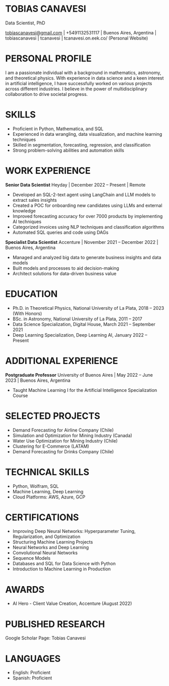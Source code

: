 # TOBIAS CANAVESI

Data Scientist, PhD

tobiascanavesi@gmail.com | +5491132531117 | Buenos Aires, Argentina | tobiascanavesi | tcanavesi | tcanavesi.on.eek.co/ (Personal Website)

# PERSONAL PROFILE

I am a passionate individual with a background in mathematics, astronomy, and theoretical physics. With experience in data science and a keen interest in artificial intelligence, I have successfully worked on various projects across different industries. I believe in the power of multidisciplinary collaboration to drive societal progress.

# SKILLS

- Proficient in Python, Mathematica, and SQL
- Experienced in data wrangling, data visualization, and machine learning techniques
- Skilled in segmentation, forecasting, regression, and classification
- Strong problem-solving abilities and automation skills

# WORK EXPERIENCE

**Senior Data Scientist**
Heyday | December 2022 – Present | Remote

- Developed an SQL-2-text agent using LangChain and LLM models to extract sales insights
- Created a POC for onboarding new candidates using LLMs and external knowledge
- Improved forecasting accuracy for over 7000 products by implementing AI techniques
- Categorized invoices using NLP techniques and classification algorithms
- Automated SQL queries and code using DAGs

**Specialist Data Scientist**
Accenture | November 2021 – December 2022 | Buenos Aires, Argentina

- Managed and analyzed big data to generate business insights and data models
- Built models and processes to aid decision-making
- Architect solutions for data-driven business value

# EDUCATION

- Ph.D. in Theoretical Physics, National University of La Plata, 2018 – 2023 (With Honors)
- BSc. in Astronomy, National University of La Plata, 2011 – 2017
- Data Science Specialization, Digital House, March 2021 – September 2021
- Deep Learning Specialization, Deep Learning AI, January 2022 – Present

# ADDITIONAL EXPERIENCE

**Postgraduate Professor**
University of Buenos Aires | May 2022 – June 2023 | Buenos Aires, Argentina

- Taught Machine Learning I for the Artificial Intelligence Specialization Course

# SELECTED PROJECTS

- Demand Forecasting for Airline Company (Chile)
- Simulation and Optimization for Mining Industry (Canada)
- Water Use Optimization for Mining Industry (Chile)
- Clustering for E-Commerce (LATAM)
- Demand Forecasting for Drinks Company (Chile)

# TECHNICAL SKILLS

- Python, Wolfram, SQL
- Machine Learning, Deep Learning
- Cloud Platforms: AWS, Azure, GCP

# CERTIFICATIONS

- Improving Deep Neural Networks: Hyperparameter Tuning, Regularization, and Optimization
- Structuring Machine Learning Projects
- Neural Networks and Deep Learning
- Convolutional Neural Networks
- Sequence Models
- Databases and SQL for Data Science with Python
- Introduction to Machine Learning in Production

# AWARDS

- AI Hero - Client Value Creation, Accenture (August 2022)

# PUBLISHED RESEARCH

Google Scholar Page: Tobias Canavesi

# LANGUAGES

- English: Proficient
- Spanish: Proficient